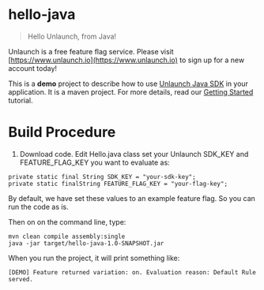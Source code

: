 # hello-java

> Hello Unlaunch, from Java!

Unlaunch is a free feature flag service. Please visit [https://www.unlaunch.io](https://www.unlaunch.io) to sign up
 for a new account today!
 
This is a **demo** project to describe how to use [Unlaunch Java SDK](https://github.com/unlaunch/java-sdk) in your application. It is a maven project.
For more details, read our [Getting Started](https://docs.unlaunch.io/docs/getting-started) tutorial.

# Build Procedure
1. Download code. Edit Hello.java class set your Unlaunch SDK_KEY and FEATURE_FLAG_KEY you want to evaluate as: 

```
private static final String SDK_KEY = "your-sdk-key";
private static finalString FEATURE_FLAG_KEY = "your-flag-key";
```

By default, we have set these values to an example feature flag. So you can run the code as is.

Then on on the command line, type:

```
mvn clean compile assembly:single
java -jar target/hello-java-1.0-SNAPSHOT.jar 
```

When you run the project, it will print something like:

```
[DEMO] Feature returned variation: on. Evaluation reason: Default Rule served.
```
